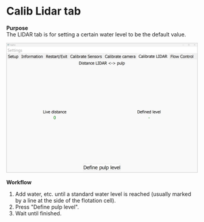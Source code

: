 # Calib Lidar tab

**Purpose**  
The LIDAR tab is for setting a certain water level to be the default value.

![lidar](lidar.png)

**Workflow**  
1. Add water, etc. until a standard water level is reached (usually marked by a line at the side of the flotation cell). 
2. Press "Define pulp level".
3. Wait until finished.